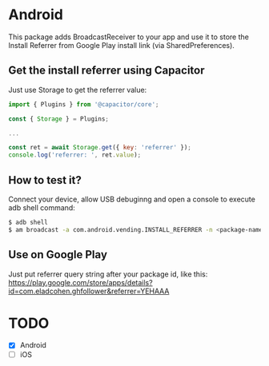 # Android

This package adds BroadcastReceiver to your app and use it to store the Install Referrer from Google Play install link (via SharedPreferences).

## Get the install referrer using Capacitor

Just use Storage to get the referrer value:

```javascript
import { Plugins } from '@capacitor/core';

const { Storage } = Plugins;

...

const ret = await Storage.get({ key: 'referrer' });
console.log('referrer: ', ret.value);
```

## How to test it?

Connect your device, allow USB debuginng and open a console to execute adb shell command:

```bash
$ adb shell
$ am broadcast -a com.android.vending.INSTALL_REFERRER -n <package-name>/com.eladcohen.capainstallref.Receiver --es "referrer" "YEHAAA"
```

## Use on Google Play

Just put referrer query string after your package id, like this:
https://play.google.com/store/apps/details?id=com.eladcohen.ghfollower&referrer=YEHAAA

# TODO

- [x] Android
- [ ] iOS

